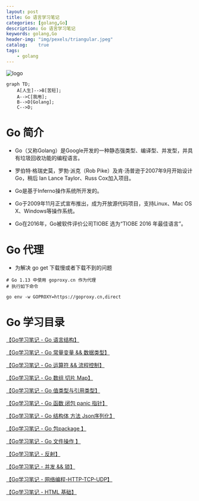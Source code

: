 ```yaml
---
layout: post
title: Go 语言学习笔记
categories: [golang,Go]
description: Go 语言学习笔记
keywords: golang,Go
header-img: "img/pexels/triangular.jpeg"
catalog:    true
tags:
    - golang
---
```


![logo][1]

```mermaid
graph TD;
    A[人生]-->B[苦短];
    A-->C[我用];
    B-->D[Golang];
    C-->D;
```

# Go 简介

* Go（又称Golang）是Google开发的一种静态强类型、编译型、并发型，并具有垃圾回收功能的编程语言。

* 罗伯特·格瑞史莫，罗勃·派克（Rob Pike）及肯·汤普逊于2007年9月开始设计Go，稍后 Ian Lance Taylor、Russ Cox加入项目。

* Go是基于Inferno操作系统所开发的。

* Go于2009年11月正式宣布推出，成为开放源代码项目，支持Linux、Mac OS X、Windows等操作系统。

* Go在2016年，Go被软件评价公司TIOBE 选为“TIOBE 2016 年最佳语言”。


# Go 代理

* 为解决 go get 下载慢或者下载不到的问题

```shell
# Go 1.13 中使用 goproxy.cn 作为代理
# 执行如下命令

go env -w GOPROXY=https://goproxy.cn,direct

```


# Go 学习目录

[ 【Go学习笔记 - Go 语言结构】](https://jicki.me/golang/go/2000/01/01/golang-study-note-0 "Go 语言基础")

[ 【Go学习笔记 - Go 常量变量 && 数据类型】](https://jicki.me/golang/go/2000/01/01/golang-study-note-1 "Go 语言基础")

[ 【Go学习笔记 - Go 运算符 && 流程控制】](https://jicki.me/golang/go/2000/01/01/golang-study-note-2 "Go 语言基础")

[ 【Go学习笔记 - Go 数组 切片 Map】](https://jicki.me/golang/go/2000/01/01/golang-study-note-3 "Go 语言基础")

[ 【Go学习笔记 - Go 值类型与引用类型】](https://jicki.me/golang/go/2000/01/01/golang-study-note-3-1 "Go 语言基础")

[ 【Go学习笔记 - Go 函数 闭包 panic 指针】](https://jicki.me/golang/go/2000/01/01/golang-study-note-4 "Go 语言基础")

[ 【Go学习笔记 - Go 结构体 方法 Json序列化】](https://jicki.me/golang/go/2000/01/01/golang-study-note-4-1 "Go 语言基础")

[ 【Go学习笔记 - Go 包package 】](https://jicki.me/golang/go/2000/01/01/golang-study-note-4-2 "Go 语言基础")

[ 【Go学习笔记 - Go 文件操作 】](https://jicki.me/golang/go/2000/01/01/golang-study-note-4-3 "Go 语言基础")

[ 【Go学习笔记 - 反射】](https://jicki.me/golang/go/2000/01/01/golang-study-note-5 "Go 语言基础")

[ 【Go学习笔记 - 并发 && 锁】](https://jicki.me/golang/go/2000/01/01/golang-study-note-6 "Go 语言基础")

[ 【Go学习笔记 - 网络编程-HTTP-TCP-UDP】](https://jicki.me/golang/go/2000/01/01/golang-study-note-7 "Go 语言基础")

[ 【Go学习笔记 - HTML 基础】](https://jicki.me/golang/go/2000/01/01/golang-study-note-8 "Go 语言基础")

  [1]: http://jicki.me/img/posts/golang/logo.jpg
